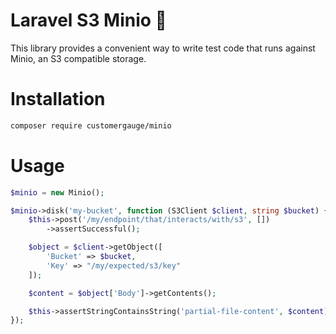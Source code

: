 # Laravel S3 Minio 📁

This library provides a convenient way to write test code that runs
against Minio, an S3 compatible storage.

# Installation

```bash
composer require customergauge/minio
```

# Usage

```php
$minio = new Minio();

$minio->disk('my-bucket', function (S3Client $client, string $bucket) {
    $this->post('/my/endpoint/that/interacts/with/s3', [])
        ->assertSuccessful();

    $object = $client->getObject([
        'Bucket' => $bucket,
        'Key' => "/my/expected/s3/key"
    ]);

    $content = $object['Body']->getContents();

    $this->assertStringContainsString('partial-file-content', $content);
});
```
